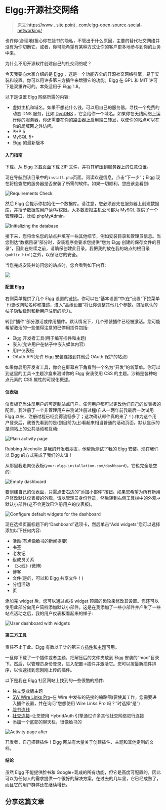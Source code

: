 # Elgg:开源社交网络

> 原文:[https://www . site point . com/elgg-open-source-social-networking/](https://www.sitepoint.com/elgg-open-source-social-networking/)

也许你(合理地)担心你在脸书的隐私，不管出于什么原因，主要的替代社交网络并没有为你切断它。或者，你可能希望有某种方式让你的客户更多地参与到你的业务中来。

为什么不用开源软件创建自己的社交网络呢？

今天我要向大家介绍的是 [Elgg](http://elgg.org) ，这是一个功能齐全的开源社交网络引擎，易于安装和设置。你可以用许多第三方插件来增强它的功能。Elgg 在 GPL 和 MIT 许可下是双重许可的。本条适用于 Elgg 1.8。

以下是设置 Elgg 网络所需的内容:

*   虚拟主机和域名。如果不想花什么钱，可以用自己的服务器。寻找一个免费的动态 DNS 服务，比如 [DynDNS](http://dyn.com) ，它会给你一个域名。如果你在无线网络上运行你的服务器，你还需要在你的路由器上启用[端口转发](http://lifehacker.com/127276/geek-to-live--how-to-access-a-home-server-behind-a-routerfirewall)，以使你的站点可以在你的局域网之外访问。
*   PHP 5
*   MySQL 5+
*   Elgg 的最新版本

#### 入门指南

下载。从 Elgg [下载页面](http://elgg.org/download.php)下载 ZIP 文件，并将其解压到服务器上的任意位置。

现在导航到该目录中的`install.php`页面。阅读欢迎信息，点击“下一步”；Elgg 现在将检查您的服务器是否安装了所需的软件。如果一切顺利，您应该会看到:

![Requirements Check](../Images/a29b1cb2390248c0b8f699c77bf025a6.png)

然后 Elgg 会提示你初始化一个数据库。请注意，您必须首先在服务器上创建数据库，并授予数据库用户读/写权限。大多数虚拟主机公司都为 MySQL 提供了一个管理接口，比如 phpMyAdmin。

![Initializing the database](../Images/e4b593641fec16d79ed5d8acada63b64.png)

接下来，您将命名您的站点并填写一些其他细节，例如安装目录和管理员信息。当您到达“数据目录”部分时，安装程序会要求您提供“您为 Elgg 创建的保存文件的目录”，因此在继续之前，请确保创建此目录。我把我的放在我的站点的根目录(`public_html`)之外，以保证它的安全。

当您完成安装并访问您的站点时，您会看到如下内容:

![](../Images/cc1b78ee8fe65c74d3281e16d39d614a.png)

#### 配置 Elgg

右侧菜单提供了几个 Elgg 设置的链接。你可以在“基本设置”中(在“设置”下拉菜单下)更改网站名称和描述，进入“高级设置”将让你调整其他几个参数，包括默认的帖子隐私级别和新用户注册的能力。

转到“插件”部分激活或停用插件。默认情况下，几个预装插件已经被激活。您可能希望激活的一些值得注意的已停用插件包括:

*   Elgg 开发者工具(用于编写插件和主题)
*   嵌入(允许用户在帖子中嵌入媒体内容)
*   用户仪表板
*   OAuth API(允许 Elgg 安装连接到其他受 OAuth 保护的站点)

如果你启用开发者工具，你会在屏幕右下角看到一个名为“开发”的新菜单。你可以到这里的工具->主题沙盒来测试你的 Elgg 安装使用 CSS 的主题。沙箱是各种站点元素的 CSS 属性的可视化概述。

#### 仪表板

仪表板充当注册用户的可定制站点门户。任何用户都可以更改他们自己的仪表板的配置。我注册了一个非管理用户来测试注册过程(自从一两年前我最后一次试用 Elgg 以来，注册过程已经变得流畅多了；这次确认邮件真的来了！).作为这个用户登录后，我首先看到的是(到目前为止)看起来相当普通的活动页面，默认显示的是网站上的公共活动和互动:

![Plain activity page](../Images/e155da620faa32849f6e215d1c506b70.png)

Rubbing Alcoholic 是我的开发者朋友，他帮助测试了我的 Elgg 安装。现在我们以 Elgg 的方式完成了我们的友谊！

从那里我走向仪表板(`your-elgg-installation.com/dashboard`)，它也完全是空的:

![Empty dashboard](../Images/531d44fd009ddad5d64050f4c11e4feb.png)

要创建自己的仪表盘，只需点击右边的“添加小部件”按钮。如果您希望为所有新用户修改默认仪表板的外观，请以管理员身份登录，然后转到右侧工具栏中的外观->默认小部件(这不会更改已注册用户的仪表板)。

![Configure default widgets for the dashboard](../Images/0ccc1b3ce6cd1ef8f1cff919f9384097.png)

现在选择页面标题下的“Dashboard”选项卡，然后单击“Add widgets”您可以选择添加以下任何内容:

*   活动(有点像脸书的新闻提要)
*   书签
*   老友记
*   组成员关系
*   《火线》(微博)
*   博客
*   文件(是的，可以和 Elgg 共享文件！)
*   分组活动
*   页

添加完 widget 后，您可以通过点按 widget 顶部的齿轮来修改其设置。您还可以使用此部分向用户简档添加默认小部件。这是在我添加了一些小部件并产生了一些站点活动之后，我的用户仪表板看起来的样子:

![User dashboard with widgets](../Images/945f2af4585253a7617cc2b4a984ab40.png)

#### 第三方工具

责任不止于此。Elgg 有数以千计的第三方[插件](http://community.elgg.org/plugins)和[主题](http://community.elgg.org/plugins/category/themes)可用。

一旦你下载了一个插件或者主题，把解压后的文件夹放到 Elgg 安装的“mod”目录下。然后，以管理员身份登录，进入配置->插件并激活它。您可以按最新插件排序，以快速找到您刚刚上传的插件。

以下是我在 Elgg 社区网站上找到的一些很酷的插件:

*   [独立专业版](http://community.elgg.org/plugins/1094537/oris/independence-pro-theme-for-elgg-18)主题
*   [SW Wire Links Pro](http://community.elgg.org/plugins/1132696/T%7CX/sw-wire-links-pro)–在 Wire 中发布的链接的缩略图(要使其工作，您需要进入插件设置，并在询问“您想使用 Wire Links Pro 吗？”时选择“是”)
*   [脸书连线](http://community.elgg.org/plugins/1139191/1.8.8/facebook-connect-18)
*   [社交连接](http://community.elgg.org/plugins/1116977/1.0/social-connect)–让您使用 HybridAuth 引擎通过许多其他社交网络进行连接
*   添加一个底部的聊天栏，很像脸书的

![Activity page after ](../Images/7cb21202321987f1bc4797f765b1de6b.png)

开发者，自己搭建插件！Elgg 网站有大量关于创建插件、主题和其他定制的文档。

#### 结论

虽然 Elgg 不能提供脸书和 Google+现成的所有功能，但它是高度可配置的，因此可以为任何人的需求提供一个很好的解决方案。在过去的几年里，它已经成熟了，而且它的用户群体还在继续增长。

## 分享这篇文章